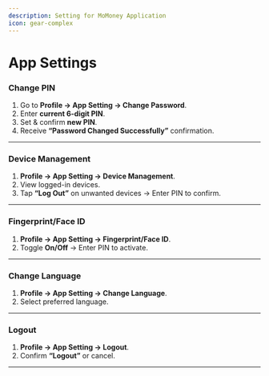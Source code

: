 ```yaml
---
description: Setting for MoMoney Application
icon: gear-complex
---
```


# App Settings

### **Change PIN**

1. Go to **Profile → App Setting → Change Password**.
2. Enter **current 6-digit PIN**.
3. Set & confirm **new PIN**.
4. Receive **“Password Changed Successfully”** confirmation.

***

### &#x20;**Device Management**

1. **Profile → App Setting → Device Management**.
2. View logged-in devices.
3. Tap **“Log Out”** on unwanted devices → Enter PIN to confirm.

***

### **Fingerprint/Face ID**

1. **Profile → App Setting → Fingerprint/Face ID**.
2. Toggle **On/Off** → Enter PIN to activate.

***

### **Change Language**

1. **Profile → App Setting → Change Language**.
2. Select preferred language.

***

### &#x20;**Logout**

1. **Profile → App Setting → Logout**.
2. Confirm **“Logout”** or cancel.

***
